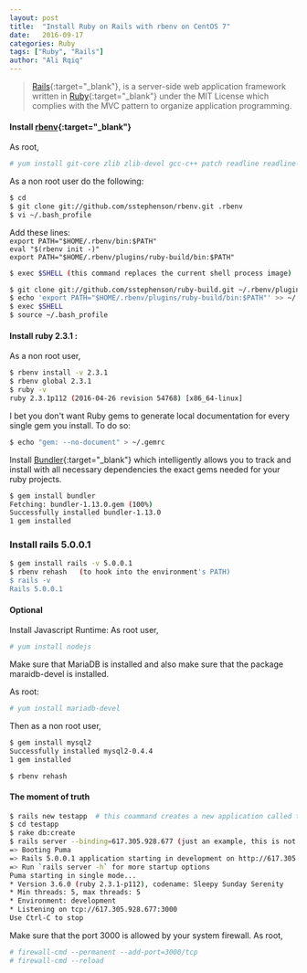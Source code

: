```yaml
---
layout: post
title:  "Install Ruby on Rails with rbenv on CentOS 7"
date:   2016-09-17
categories: Ruby
tags: ["Ruby", "Rails"]
author: "Ali Rqiq"
---
```


> [Rails](http://rubyonrails.org/){:target="_blank"}, is a server-side web application framework written in [Ruby](https://www.ruby-lang.org/en/){:target="_blank"} under the MIT License which complies with the MVC pattern to organize application programming.

#### Install [rbenv](https://github.com/rbenv/rbenv){:target="_blank"}
As root,
``` bash
# yum install git-core zlib zlib-devel gcc-c++ patch readline readline-devel libyaml-devel libffi-devel openssl-devel make bzip2 autoconf automake libtool bison curl sqlite-devel
```
As a non root user do the following:
``` bash
$ cd
$ git clone git://github.com/sstephenson/rbenv.git .rbenv
$ vi ~/.bash_profile
```
Add these lines:    
``export PATH="$HOME/.rbenv/bin:$PATH"``  
``eval "$(rbenv init -)"``  
``export PATH="$HOME/.rbenv/plugins/ruby-build/bin:$PATH"``  
``` bash
$ exec $SHELL (this command replaces the current shell process image)
```
``` bash
$ git clone git://github.com/sstephenson/ruby-build.git ~/.rbenv/plugins/ruby-build
$ echo 'export PATH="$HOME/.rbenv/plugins/ruby-build/bin:$PATH"' >> ~/.bash_profile
$ exec $SHELL
$ source ~/.bash_profile
```
#### Install ruby 2.3.1 :
As a non root user,
``` bash
$ rbenv install -v 2.3.1
$ rbenv global 2.3.1
$ ruby -v
ruby 2.3.1p112 (2016-04-26 revision 54768) [x86_64-linux]
```
I bet you don't want Ruby gems to generate local documentation for every single gem you install. To do so:
``` bash
$ echo "gem: --no-document" > ~/.gemrc
```
Install [Bundler](https://bundler.io/){:target="_blank"} which intelligently allows you to track and install with all necessary dependencies the exact gems needed for your ruby projects.
``` bash
$ gem install bundler
Fetching: bundler-1.13.0.gem (100%)
Successfully installed bundler-1.13.0
1 gem installed
```

### Install rails 5.0.0.1
``` bash
$ gem install rails -v 5.0.0.1
$ rbenv rehash   (to hook into the environment's PATH)
$ rails -v
Rails 5.0.0.1
```

#### Optional

Install Javascript Runtime:
As root user,
``` bash
# yum install nodejs
```

Make sure that MariaDB is installed and also make sure that the package maraidb-devel is installed.

As root:
``` bash
# yum install mariadb-devel
```

Then as a non root user,
``` bash
$ gem install mysql2
Successfully installed mysql2-0.4.4
1 gem installed

$ rbenv rehash  
```

#### The moment of truth
``` bash
$ rails new testapp  # this coammand creates a new application called testapp
$ cd testapp
$ rake db:create
$ rails server --binding=617.305.928.677 (just an example, this is not a valid IP anyway ;-) )
=> Booting Puma
=> Rails 5.0.0.1 application starting in development on http://617.305.928.677:3000
=> Run `rails server -h` for more startup options
Puma starting in single mode...
* Version 3.6.0 (ruby 2.3.1-p112), codename: Sleepy Sunday Serenity
* Min threads: 5, max threads: 5
* Environment: development
* Listening on tcp://617.305.928.677:3000
Use Ctrl-C to stop
```

Make sure that the port 3000 is allowed by your system firewall.
As root,
``` bash
# firewall-cmd --permanent --add-port=3000/tcp
# firewall-cmd --reload
```
